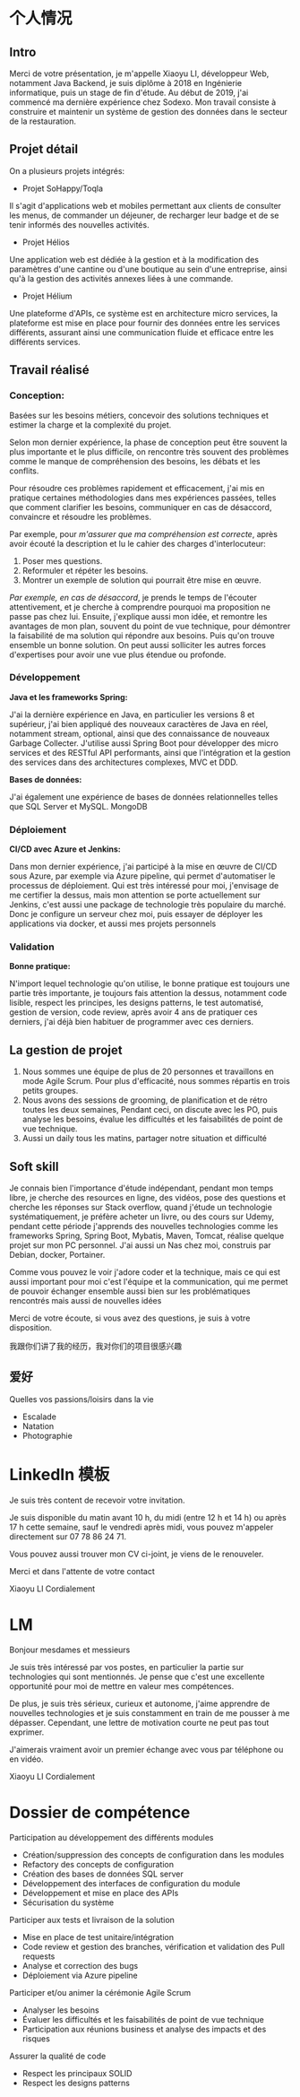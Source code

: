 
# 个人情况

## Intro

Merci de votre présentation, je m'appelle Xiaoyu LI, développeur Web, notamment Java Backend, je suis diplôme à 2018 en Ingénierie informatique, puis un stage de fin d'étude. Au début de 2019, j'ai commencé ma dernière expérience chez Sodexo. Mon travail consiste à construire et maintenir un système de gestion des données dans le secteur de la restauration.

## Projet détail

On a plusieurs projets intégrés:

- Projet SoHappy/Toqla

Il s'agit d'applications web et mobiles permettant aux clients de consulter les menus, de commander un déjeuner, de recharger leur badge et de se tenir informés des nouvelles activités.

- Projet Hélios

Une application web est dédiée à la gestion et à la modification des paramètres d'une cantine ou d'une boutique au sein d'une entreprise, ainsi qu'à la gestion des activités annexes liées à une commande.

- Projet Hélium

Une plateforme d'APIs, ce système est en architecture micro services, la plateforme est mise en place pour fournir des données entre les services différents, assurant ainsi une communication fluide et efficace entre les différents services. 

## Travail réalisé

### Conception:

Basées sur les besoins métiers, concevoir des solutions techniques et estimer la charge et la complexité du projet.

Selon mon dernier expérience, la phase de conception peut être souvent la plus importante et le plus difficile, on rencontre très souvent des problèmes comme le manque de compréhension des besoins, les débats et les conflits.

Pour résoudre ces problèmes rapidement et efficacement, j'ai mis en pratique certaines méthodologies dans mes expériences passées, telles que comment clarifier les besoins, communiquer en cas de désaccord, convaincre et résoudre les problèmes.

Par exemple, pour *m'assurer que ma compréhension est correcte*, après avoir écouté la description et lu le cahier des charges d'interlocuteur:

1. Poser mes questions.
2. Reformuler et répéter les besoins.
3. Montrer un exemple de solution qui pourrait être mise en œuvre.

*Par exemple, en cas de désaccord*, je prends le temps de l'écouter attentivement, et je cherche à comprendre pourquoi ma proposition ne passe pas chez lui. Ensuite, j'explique aussi mon idée, et remontre les avantages de mon plan, souvent du point de vue technique, pour démontrer la faisabilité de ma solution qui répondre aux besoins. Puis qu'on trouve ensemble un bonne solution. On peut aussi solliciter les autres forces d'expertises pour avoir une vue plus étendue ou profonde.

### Développement

**Java et les frameworks Spring:** 

J'ai la dernière expérience en Java, en particulier les versions 8 et supérieur, j'ai bien appliqué des nouveaux caractères de Java en réel, notamment stream, optional, ainsi que des connaissance de nouveaux Garbage Collecter. J'utilise aussi Spring Boot pour développer des micro services et des RESTful API performants, ainsi que l'intégration et la gestion des services dans des architectures complexes, MVC et DDD.

**Bases de données:** 

J'ai également une expérience de bases de données relationnelles telles que SQL Server et MySQL. MongoDB

### Déploiement

**CI/CD avec Azure et Jenkins:** 

Dans mon dernier expérience, j'ai participé à la mise en œuvre de CI/CD sous Azure, par exemple via Azure pipeline, qui permet d'automatiser le processus de déploiement. Qui est très intéressé pour moi, j'envisage de me certifier la dessus, mais mon attention se porte actuellement sur Jenkins, c'est aussi une package de technologie très populaire du marché. Donc je configure un serveur chez moi, puis essayer de déployer les applications via docker, et aussi  mes projets personnels

### Validation
**Bonne pratique:**

N'import lequel technologie qu'on utilise, le bonne pratique est toujours une partie très importante, je toujours fais attention la dessus, notamment code lisible, respect les principes, les designs patterns, le test automatisé, gestion de version, code review, après avoir 4 ans de pratiquer ces derniers, j'ai déjà bien habituer de programmer avec ces derniers.

## La gestion de projet

1. Nous sommes une équipe de plus de 20 personnes et travaillons en mode Agile Scrum. Pour plus d'efficacité, nous sommes répartis en trois petits groupes.
2. Nous avons des sessions de grooming, de planification et de rétro toutes les deux semaines, Pendant ceci, on discute avec les PO, puis analyse les besoins, évalue les difficultés et les faisabilités de point de vue technique.
3. Aussi un daily tous les matins, partager notre situation et difficulté

## Soft skill

Je connais bien l'importance d'étude indépendant, pendant mon temps libre, je cherche des resources en ligne, des vidéos, pose des questions et cherche les réponses sur Stack overflow, quand j'étude un technologie systématiquement, je préfère acheter un livre, ou des cours sur Udemy, pendant cette période j'apprends des nouvelles technologies comme les frameworks Spring, Spring Boot, Mybatis, Maven, Tomcat, réalise quelque projet sur mon PC personnel. J'ai aussi un Nas chez moi, construis par Debian, docker, Portainer.

Comme vous pouvez le voir j'adore coder et la technique, mais ce qui est aussi important pour moi c'est l'équipe et la communication, qui me permet de pouvoir échanger ensemble aussi bien sur les problématiques rencontrés mais aussi de nouvelles idées

Merci de votre écoute, si vous avez des questions, je suis à votre disposition.

我跟你们讲了我的经历，我对你们的项目很感兴趣

## 爱好

Quelles vos passions/loisirs dans la vie
- Escalade
- Natation
- Photographie

# LinkedIn 模板

Je suis très content de recevoir votre invitation.

Je suis disponible du matin avant 10 h, du midi (entre 12 h et 14 h) ou après 17 h cette semaine, sauf le vendredi après midi, vous pouvez m'appeler directement sur 07 78 86 24 71.

Vous pouvez aussi trouver mon CV ci-joint, je viens de le renouveler.

Merci et dans l'attente de votre contact

Xiaoyu LI
Cordialement

# LM

Bonjour mesdames et messieurs

Je suis très intéressé par vos postes, en particulier la partie sur technologies qui sont mentionnés. Je pense que c'est une excellente opportunité pour moi de mettre en valeur mes compétences. 

De plus, je suis très sérieux, curieux et autonome, j'aime apprendre de nouvelles technologies et je suis constamment en train de me pousser à me dépasser. Cependant, une lettre de motivation courte ne peut pas tout exprimer. 

J'aimerais vraiment avoir un premier échange avec vous par téléphone ou en vidéo.

Xiaoyu LI
Cordialement

# Dossier de compétence

Participation au développement des différents modules

- Création/suppression des concepts de configuration dans les modules
- Refactory des concepts de configuration
- Création des bases de données SQL server
- Développement des interfaces de configuration du module
- Développement et mise en place des APIs
- Sécurisation du système

Participer aux tests et livraison de la solution

- Mise en place de test unitaire/intégration
- Code review et gestion des branches, vérification et validation des Pull requests
- Analyse et correction des bugs
- Déploiement via Azure pipeline

Participer et/ou animer la cérémonie Agile Scrum

- Analyser les besoins
- Évaluer les difficultés et les faisabilités de point de vue technique
- Participation aux réunions business et analyse des impacts et des risques

Assurer la qualité de code

- Respect les principaux SOLID
- Respect les designs patterns